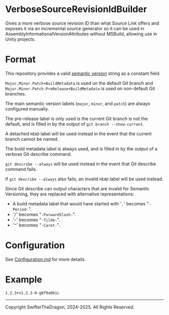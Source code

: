 # VerboseSourceRevisionIdBuilder

Gives a more verbose source revision ID than what Source Link offers and exposes it via an incremental source generator so it can be used in AssemblyInformationalVersionAttributes without MSBuild, allowing use in Unity projects.

# Format

This repository provides a valid [semantic version](https://semver.org/spec/v2.0.0.html) string as a constant field.

`Major.Minor.Patch+BuildMetadata` is used on the default Git branch
and `Major.Minor.Patch-PreRelease+BuildMetadata` is used on non-default Git branches.

The main semantic version labels (`major`, `minor`, and `patch`) are always configured manually.

The pre-release label is only used is the current Git branch is not the default,
and is filled in by the output of `git branch --show-current`.

A detached `HEAD` label will be used instead in the event that the current branch cannot be named.

The build metadata label is always used,
and is filled in by the output of a verbose Git describe command.

`git describe --always` will be used instead in the event that Git describe command fails.

If `git describe --always` also fails, an invalid `HEAD` label will be used instead.

Since Git describe can output characters that are invalid for Semantic Versioning,
they are replaced with alternative representations:

- A build metadata label that would have started with '`.`' becomes "`-Period-`".
- '`/`' becomes "`-ForwardSlash-`".
- '`~`' becomes "`-Tilde-`".
- '`^`' becomes "`-Caret-`".

# Configuration

See [Configuration.md](https://github.com/SwifterTheDragon/VerboseSourceRevisionIdBuilder/tree/main/docs) for more details.

# Example

`1.2.3+v1.2.3-0-g8f9a0b1c`

---

Copyright SwifterTheDragon, 2024-2025. All Rights Reserved.
